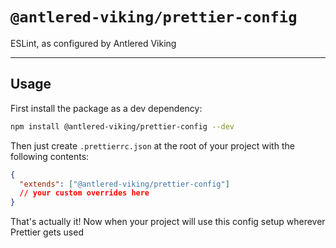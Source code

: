 # `@antlered-viking/prettier-config`

ESLint, as configured by Antlered Viking

---

## Usage

First install the package as a dev dependency:

```bash
npm install @antlered-viking/prettier-config --dev
```

Then just create `.prettierrc.json` at the root of your project with the following contents:

```json
{
  "extends": ["@antlered-viking/prettier-config"]
  // your custom overrides here
}
```

That's actually it! Now when your project will use this config setup wherever Prettier gets used
